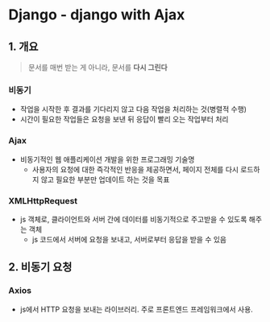 # Django - django with Ajax
## 1. 개요
> 문서를 매번 받는 게 아니라, 문서를 **다시 그린다**

### 비동기
- 작업을 시작한 후 결과를 기다리지 않고 다음 작업을 처리하는 것(병렬적 수행)
- 시간이 필요한 작업들은 요청을 보낸 뒤 응답이 빨리 오는 작업부터 처리

### Ajax
- 비동기적인 웹 애플리케이션 개발을 위한 프로그래밍 기술명
  - 사용자의 요청에 대한 즉각적인 반응을 제공하면서, 페이지 전체를 다시 로드하지 않고 필요한 부분만 업데이트 하는 것을 목표

### XMLHttpRequest
- js 객체로, 클라이언트와 서버 간에 데이터를 비동기적으로 주고받을 수 있도록 해주는 객체
  - js 코드에서 서버에 요청을 보내고, 서버로부터 응답을 받을 수 있음

## 2. 비동기 요청
### Axios
- js에서 HTTP 요청을 보내는 라이브러리. 주로 프론트엔드 프레임워크에서 사용.
